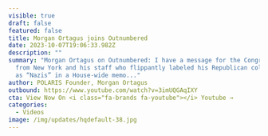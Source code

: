 ```yaml
---
visible: true
draft: false
featured: false
title: Morgan Ortagus joins Outnumbered
date: 2023-10-07T19:06:33.982Z
description: ""
summary: "Morgan Ortagus on Outnumbered: I have a message for the Congressman
  from New York and his staff who flippantly labeled his Republican colleagues
  as “Nazis” in a House-wide memo..."
author: POLARIS Founder, Morgan Ortagus
outbound: https://www.youtube.com/watch?v=3imUQGAqIXY
cta: View Now On <i class="fa-brands fa-youtube"></i> Youtube →
categories:
  - Videos
image: /img/updates/hqdefault-38.jpg
---
```

